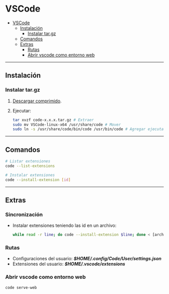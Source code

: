 # VSCode

- [VSCode](#vscode)
  - [Instalación](#instalación)
    - [Instalar tar.gz](#instalar-targz)
  - [Comandos](#comandos)
  - [Extras](#extras)
    - [Rutas](#rutas)
    - [Abrir vscode como entorno web](#abrir-vscode-como-entorno-web)

---

## Instalación

### Instalar tar.gz

1. [Descargar comprimido](https://code.visualstudio.com/Download).
2. Ejecutar:

   ```sh
   tar xvzf code-x.x.x.tar.gz # Extraer
   sudo mv VSCode-linux-x64 /usr/share/code # Mover
   sudo ln -s /usr/share/code/bin/code /usr/bin/code # Agregar ejecutable al path
   ```

---

## Comandos

```sh
# Listar extensiones
code --list-extensions

# Instalar extensiones
code --install-extension [id]
```

---

## Extras

### Sincronización

- Instalar extensiones teniendo las id en un archivo:

   ```sh
   while read -r line; do code --install-extension $line; done < [archivo]
   ```

### Rutas

- Configuraciones del usuario: **_$HOME/.config/Code/User/settings.json_**
- Extensiones del usuario: **_$HOME/.vscode/extensions_**

### Abrir vscode como entorno web

```sh
code serve-web
```
